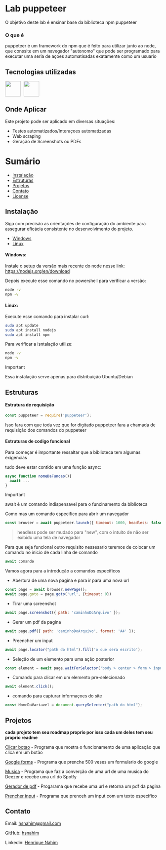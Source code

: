 <!-- Exemplo de uso do template: https://github.com/kspencerl/lab-springboot-basic-api -->

# Lab puppeteer
O objetivo deste lab é ensinar base da biblioteca npm puppeteer

### O que é
puppeteer é um framework do npm que é feito para utilizar junto ao node, que conssite em um navegador "autonomo" que pode ser programado para executar uma seria de açoes automatisadas exatamente como um usuario

## Tecnologias utilizadas
<!-- Link com os badges para inserir abaixo https://devicon.dev/ -->
<div style="display: flex; gap: 10px;">
  <img width="50px" src="https://cdn.jsdelivr.net/gh/devicons/devicon@latest/icons/nodejs/nodejs-original-wordmark.svg"/>  
  <img width="50px" src="https://cdn.jsdelivr.net/gh/devicons/devicon/icons/npm/npm-original-wordmark.svg">
</div>

## Onde Aplicar
Este projeto pode ser aplicado em diversas situações:
- Testes automatizados/Interaçoes automatizadas
- Web scraping
- Geração de Screenshots ou PDFs


# Sumário

* [Instalação](#instalação)
* [Estruturas](#estruturas)
* [Projetos](#projetos)
* [Contato](#contato)
* [License](#license)




## Instalação

Siga com precisão as orientações de configuração do ambiente para assegurar eficácia consistente no desenvolvimento do projeto.

* [Windows](#windows)
* [Linux](#linux)

#### Windows:
Instale o setup da versão mais recente do node nesse link:
https://nodejs.org/en/download

Depois execute esse comando no powershell para verificar a versão:
```bash
node -v
npm -v
```
#### Linux:
Execute esse comando para instalar curl:
```bash
sudo apt update
sudo apt install nodejs
sudo apt install npm
```
Para verificar a isntalação utilize:
```bash
node -v
npm -v
```
> [!IMPORTANT]
> Essa instalação serve apenas para distribuição Ubuntu/Debian

## Estruturas

#### Estrutura de requisição
```js
const puppeteer = require('puppeteer');
```
Isso fara com que toda vez que for digitado puppeteer fara a chamada de requisição dos comandos do puppeteer

#### Estruturas de codigo funcional
Para começar é importante ressaltar que a biblioteca tem algumas exigencias

tudo deve estar contido em uma função async:
```js
async function nomeDaFuncao(){
  await ...
}
```
> [!IMPORTANT]
> await é um comando indispensavel para o funcinamento da biblioteca

Como mas um comando especifico para abrir um navegador
```js
const browser = await puppeteer.launch({ timeout: 1000, headless: false });
```
> headless pode ser mudado para "new", com o intuito de não ser exibido uma tela de navegador  

Para que seja funcional outro requisito nessesario teremos de colocar um comando no inicio de cada linha de comando
```js
await comando
```
Vamos agora para a introdução a comandos especificos
* Abertura de uma nova pagina e para ir para uma nova url
```js
const page = await browser.newPage();
await page.goto = page.goto('url', {timeout: 0})
```

* Tirar uma screenshot
```js
await page.screenshot({ path: 'caminhoDoArquivo' });
```

* Gerar um pdf da pagina
```js
await page.pdf({ path: 'caminhoDoArquivo', format: 'A4' });
```

* Preencher um input
```js
await page.locator("path do html").fill('o que sera escrito');
```

* Seleção de um elemento para uma ação posterior
```js
const element = await page.waitForSelector('body > center > form > input[type=button]');
```

* Comando para clicar em um elemento pre-selecionado 
```js
await element.click();
```

* comando para capturar informaçoes do site
```js
const NomeDaVariavel = document.querySelector("path do html");
```

## Projetos
**cada projeto tem seu roadmap proprio por isso cada um deles tem seu proprio readme**

[Clicar botao](clicar_botao) - Programa que mostra o funcionamento de uma aplicação que clica em um botão

[Google forms](google_forms) - Programa que prenche 500 veses um formulario do google

[Musica](musica) - Programa que faz a converção de uma url de uma musica do Deezer e recebe uma url do Spotfy

[Gerador de pdf](pdfGenerator) - Progarama que recebe uma url e retorna um pdf da pagina

[Prencher input](preencher_input) - Programa que prenceh um input com um texto especifico
## Contato
Email: [hsnahim@gmail.com](mailto:hsnahim@gmail.com)

GitHub: [hsnahim](https://github.com/hsnahim)

Linkedin: [Henrique Nahim](https://www.linkedin.com/in/henrique-nahim-3a71a8267/)
